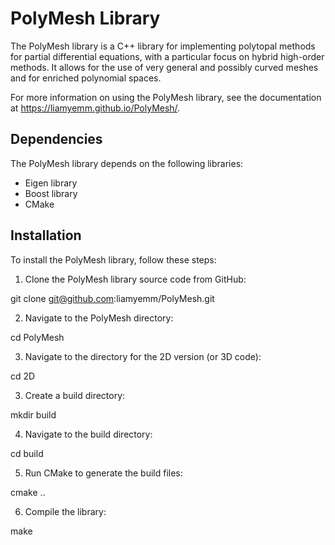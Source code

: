 # PolyMesh Library

The PolyMesh library is a C++ library for implementing polytopal methods for partial differential equations, with a particular focus on hybrid high-order methods. It allows for the use of very general and possibly curved meshes and for enriched polynomial spaces.

For more information on using the PolyMesh library, see the documentation at https://liamyemm.github.io/PolyMesh/.

## Dependencies

The PolyMesh library depends on the following libraries:

- Eigen library
- Boost library
- CMake

## Installation

To install the PolyMesh library, follow these steps:

1. Clone the PolyMesh library source code from GitHub:

git clone git@github.com:liamyemm/PolyMesh.git


2. Navigate to the PolyMesh directory:

cd PolyMesh

3. Navigate to the directory for the 2D version (or 3D code):

cd 2D


3. Create a build directory:

mkdir build


4. Navigate to the build directory:

cd build


5. Run CMake to generate the build files:

cmake ..

6. Compile the library:

make
